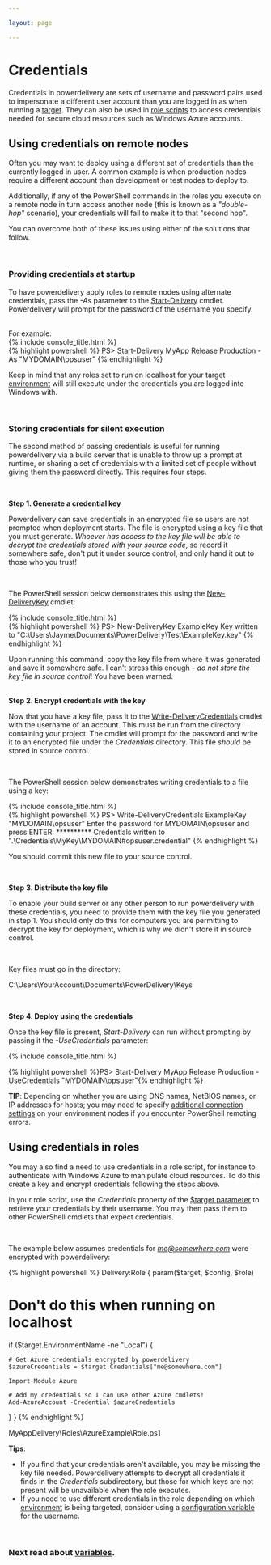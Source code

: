 ```yaml
---

layout: page

---
```


# Credentials

Credentials in powerdelivery are sets of username and password pairs used to impersonate a different user account than you are logged in as when running a [target](targets.html). They can also be used in [role scripts](roles.html) to access credentials needed for secure cloud resources such as Windows Azure accounts.

## Using credentials on remote nodes

Often you may want to deploy using a different set of credentials than the currently logged in user. A common example is when production nodes require a different account than development or test nodes to deploy to. 

Additionally, if any of the PowerShell commands in the roles you execute on a remote node in turn access another node (this is known as a *"double-hop"* scenario), your credentials will fail to make it to that "second hop".

You can overcome both of these issues using either of the solutions that follow.

<br />

### Providing credentials at startup

To have powerdelivery apply roles to remote nodes using alternate credentials, pass the *-As* parameter to the [Start-Delivery](reference.html#start_delivery_cmdlet) cmdlet. Powerdelivery will prompt for the password of the username you specify. 

<br />
For example:

<div class="row">
	<div class="col-sm-8">
		{% include console_title.html %}
		<div class="console">
{% highlight powershell %}
PS> Start-Delivery MyApp Release Production -As "MYDOMAIN\opsuser"
{% endhighlight %}
		</div>
	</div>
</div>

Keep in mind that any roles set to run on localhost for your target [environment](environments.html) will still execute under the credentials you are logged into Windows with.

<br />

### Storing credentials for silent execution

The second method of passing credentials is useful for running powerdelivery via a build server that is unable to throw up a prompt at runtime, or sharing a set of credentials with a limited set of people without giving them the password directly. This requires four steps.

<br />

<b>Step 1. Generate a credential key</b>

Powerdelivery can save credentials in an encrypted file so users are not prompted when deployment starts. The file is encrypted using a key file that you must generate. *Whoever has access to the key file will be able to decrypt the credentials stored with your source code*, so record it somewhere safe, don't put it under source control, and only hand it out to those who you trust!

<br />

The PowerShell session below demonstrates this using the [New-DeliveryKey](reference.html#new_deliverykey_cmdlet) cmdlet:

<div class="row">
	<div class="col-sm-8">
		{% include console_title.html %}
		<div class="console">
{% highlight powershell %}
PS> New-DeliveryKey ExampleKey
Key written to "C:\Users\Jayme\Documents\PowerDelivery\Test\ExampleKey.key"
{% endhighlight %}
		</div>
	</div>
</div>

Upon running this command, copy the key file from where it was generated and save it somewhere safe. I can't stress this enough - *do not store the key file in source control*! You have been warned.

<br />
<b>Step 2. Encrypt credentials with the key</b>

Now that you have a key file, pass it to the [Write-DeliveryCredentials](reference.html#write_delivery_credentials_cmdlet) cmdlet with the username of an account. This must be run from the directory containing your project. The cmdlet will prompt for the password and write it to an encrypted file under the *Credentials* directory. This file *should* be stored in source control.

<br />

The PowerShell session below demonstrates writing credentials to a file using a key:

<div class="row">
	<div class="col-sm-12">
		{% include console_title.html %}
		<div class="console">{% highlight powershell %}
PS> Write-DeliveryCredentials ExampleKey "MYDOMAIN\opsuser"
Enter the password for MYDOMAIN\opsuser and press ENTER:
**********
Credentials written to ".\Credentials\MyKey\MYDOMAIN#opsuser.credential"
{% endhighlight %}
		</div>
	</div>
</div>

You should commit this new file to your source control. 

<br />

<b>Step 3. Distribute the key file</b>

To enable your build server or any other person to run powerdelivery with these credentials, you need to provide them with the key file you generated in step 1. You should only do this for computers you are permitting to decrypt the key for deployment, which is why we didn't store it in source control.

<br />

Key files must go in the directory:

C:\Users\YourAccount\Documents\PowerDelivery\Keys

<br />

<b>Step 4. Deploy using the credentials</b>

Once the key file is present, *Start-Delivery* can run without prompting by passing it the *-UseCredentials* parameter:

{% include console_title.html %}
<div class="console">
  {% highlight powershell %}PS> Start-Delivery MyApp Release Production -UseCredentials "MYDOMAIN\opsuser"{% endhighlight %}
</div>

**TIP**: Depending on whether you are using DNS names, NetBIOS names, or IP addresses for hosts; you may need to specify [additional connection settings](environments.html#connection_settings) on your environment nodes if you encounter PowerShell remoting errors. 

<a name="using_credentials_in_roles"></a>

## Using credentials in roles

You may also find a need to use credentials in a role script, for instance to authenticate with Windows Azure to manipulate cloud resources. To do this create a key and encrypt credentials following the steps above.

In your role script, use the *Credentials* property of the [$target parameter](reference.html#target_parameter) to retrieve your credentials by their username. You may then pass them to other PowerShell cmdlets that expect credentials. 

<br />

The example below assumes credentials for *me@somewhere.com* were encrypted with powerdelivery:

{% highlight powershell %}
Delivery:Role {
  param($target, $config, $role)

  # Don't do this when running on localhost
  if ($target.EnvironmentName -ne "Local") {

    # Get Azure credentials encrypted by powerdelivery
    $azureCredentials = $target.Credentials["me@somewhere.com"]

    Import-Module Azure

    # Add my credentials so I can use other Azure cmdlets!
    Add-AzureAccount -Credential $azureCredentials
  }
}
{% endhighlight %}
<div class="filename">MyAppDelivery\Roles\AzureExample\Role.ps1</div>

**Tips**:

* If you find that your credentials aren't available, you may be missing the key file needed. Powerdelivery attempts to decrypt all credentials it finds in the *Credentials* subdirectory, but those for which keys are not present will be unavailable when the role executes.
* If you need to use different credentials in the role depending on which [environment](environments.html) is being targeted, consider using a [configuration variable](variables.html) for the username.

<br />

### Next read about [variables](variables.html).